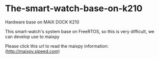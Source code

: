 # The-smart-watch-base-on-k210
Hardware base on MAIX DOCK K210

This smart-watch's system base on FreeRTOS, so this is very difficult, we can develop use to maixpy

Please click this url to read the maixpy information: (http://maixpy.sipeed.com)
